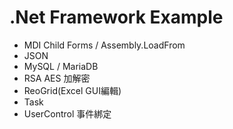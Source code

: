 # .Net Framework Example #

* MDI Child Forms / Assembly.LoadFrom
* JSON 
* MySQL / MariaDB
* RSA AES 加解密
* ReoGrid(Excel GUI編輯)
* Task
* UserControl 事件綁定
